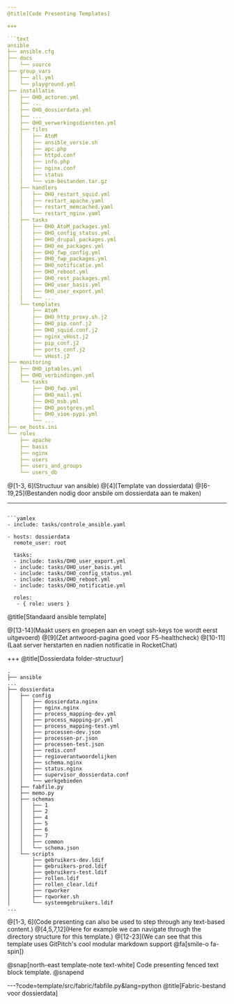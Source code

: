 ```yaml
---
@title[Code Presenting Templates]

+++

```text
ansible
├── ansible.cfg
├── docs
│   └── source
├── group_vars
│   ├── all.yml
│   └── playground.yml
├── installatie
│   ├── OHO_actoren.yml
│   ├── ...
│   ├── OHO_dossierdata.yml
│   ├── ...
│   ├── OHO_verwerkingsdiensten.yml
│   ├── files
│   │   ├── AtoM
│   │   ├── ansible_versie.sh
│   │   ├── apc.php
│   │   ├── httpd.conf
│   │   ├── info.php
│   │   ├── nginx.conf
│   │   ├── status
│   │   └── vim-bestanden.tar.gz
│   ├── handlers
│   │   ├── OHO_restart_squid.yml
│   │   ├── restart_apache.yaml
│   │   ├── restart_memcached.yaml
│   │   └── restart_nginx.yaml
│   ├── tasks
│   │   ├── OHO_AtoM_packages.yml
│   │   ├── OHO_config_status.yml
│   │   ├── OHO_drupal_packages.yml
│   │   ├── OHO_ee_packages.yml
│   │   ├── OHO_fwp_config.yml
│   │   ├── OHO_fwp_packages.yml
│   │   ├── OHO_notificatie.yml
│   │   ├── OHO_reboot.yml
│   │   ├── OHO_rest_packages.yml
│   │   ├── OHO_user_basis.yml
│   │   ├── OHO_user_export.yml
│   │   └── ...
│   └── templates
│       ├── AtoM
│       ├── OHO_http_proxy.sh.j2
│       ├── OHO_pip.conf.j2
│       ├── OHO_squid.conf.j2
│       ├── nginx_vHost.j2
│       ├── pip_conf.j2
│       ├── ports_conf.j2
│       └── vHost.j2
├── monitoring
│   ├── OHO_iptables.yml
│   ├── OHO_verbindingen.yml
│   └── tasks
│       ├── OHO_fwp.yml
│       ├── OHO_mail.yml
│       ├── OHO_msb.yml
│       ├── OHO_postgres.yml
│       ├── OHO_vioe-pypi.yml
│       └── ...
├── oe_hosts.ini
└── roles
    ├── apache
    ├── basis
    ├── nginx
    ├── users
    ├── users_and_groups
    └── users_db
```
@[1-3, 6](Structuur van ansible)
@[4](Template van dossierdata)
@[6-19,25](Bestanden nodig door ansbile om dossierdata aan te maken)

---
```

```yamlex
- include: tasks/controle_ansible.yaml

- hosts: dossierdata
  remote_user: root

  tasks:
  - include: tasks/OHO_user_export.yml 
  - include: tasks/OHO_user_basis.yml
  - include: tasks/OHO_config_status.yml
  - include: tasks/OHO_reboot.yml
  - include: tasks/OHO_notificatie.yml

  roles:
   - { role: users }
```
@title[Standaard ansible template]

@[13-14](Maakt users en groepen aan en voegt ssh-keys toe wordt eerst uitgevoerd)
@[9](Zet antwoord-pagina goed voor F5-healthcheck)
@[10-11](Laat server herstarten en nadien notificatie in RocketChat)


+++
@title[Dossierdata folder-structuur]

```text
.
├── ansible
...
├── dossierdata
│   ├── config
│   │   ├── dossierdata.nginx
│   │   ├── nginx.nginx
│   │   ├── process_mapping-dev.yml
│   │   ├── process_mapping-pr.yml
│   │   ├── process_mapping-test.yml
│   │   ├── processen-dev.json
│   │   ├── processen-pr.json
│   │   ├── processen-test.json
│   │   ├── redis.conf
│   │   ├── regioverantwoordelijken
│   │   ├── schema.nginx
│   │   ├── status.nginx
│   │   ├── supervisor_dossierdata.conf
│   │   └── werkgebieden
│   ├── fabfile.py
│   ├── memo.py
│   ├── schemas
│   │   ├── 1
│   │   ├── 2
│   │   ├── 4
│   │   ├── 5
│   │   ├── 6
│   │   ├── 7
│   │   ├── common
│   │   └── schema.json
│   └── scripts
│       ├── gebruikers-dev.ldif
│       ├── gebruikers-prod.ldif
│       ├── gebruikers-test.ldif
│       ├── rollen.ldif
│       ├── rollen_clear.ldif
│       ├── rqworker
│       ├── rqworker.sh
│       └── systeemgebruikers.ldif
...

```

@[1-3, 6](Code presenting can also be used to step through any text-based content.)
@[4,5,7,12](Here for example we can navigate through the directory structure for this template.)
@[12-23](We can see that this template uses GitPitch's cool modular markdown support @fa[smile-o fa-spin])

@snap[north-east template-note text-white]
Code presenting fenced text block template.
@snapend


---?code=template/src/fabric/fabfile.py&lang=python
@title[Fabric-bestand voor dossierdata]

